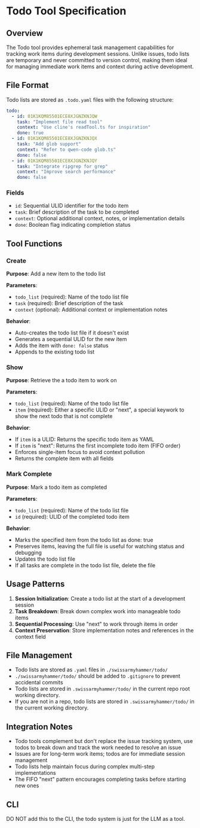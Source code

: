 # Todo Tool Specification

## Overview

The Todo tool provides ephemeral task management capabilities for tracking work items during development sessions.
Unlike issues, todo lists are temporary and never committed to version control, making them ideal for managing immediate work items and context during active development.

## File Format

Todo lists are stored as `.todo.yaml` files with the following structure:

```yaml
todo:
  - id: 01K1KQM85501ECE8XJGNZKNJQW
    task: "Implement file read tool"
    context: "Use cline's readTool.ts for inspiration"
    done: true
  - id: 01K1KQM85501ECE8XJGNZKNJQX
    task: "Add glob support"
    context: "Refer to qwen-code glob.ts"
    done: false
  - id: 01K1KQM85501ECE8XJGNZKNJQY
    task: "Integrate ripgrep for grep"
    context: "Improve search performance"
    done: false
```


### Fields

- `id`: Sequential ULID identifier for the todo item
- `task`: Brief description of the task to be completed
- `context`: Optional additional context, notes, or implementation details
- `done`: Boolean flag indicating completion status

## Tool Functions

### Create

**Purpose**: Add a new item to the todo list

**Parameters**:
- `todo_list` (required): Name of the todo list file
- `task` (required): Brief description of the task
- `context` (optional): Additional context or implementation notes

**Behavior**:
- Auto-creates the todo list file if it doesn't exist
- Generates a sequential ULID for the new item
- Adds the item with `done: false` status
- Appends to the existing todo list

### Show

**Purpose**: Retrieve the a todo item to work on

**Parameters**:
- `todo_list` (required): Name of the todo list file
- `item` (required): Either a specific ULID or "next", a special keywork to show the next todo that is not complete

**Behavior**:
- If `item` is a ULID: Returns the specific todo item as YAML
- If `item` is "next": Returns the first incomplete todo item (FIFO order)
- Enforces single-item focus to avoid context pollution
- Returns the complete item with all fields

### Mark Complete

**Purpose**: Mark a todo item as completed

**Parameters**:
- `todo_list` (required): Name of the todo list file
- `id` (required): ULID of the completed todo item

**Behavior**:
- Marks the specified item from the todo list as done: true
- Preserves items, leaving the full file is useful for watching status and debugging
- Updates the todo list file
- If all tasks are complete in the todo list file, delete the file

## Usage Patterns

1. **Session Initialization**: Create a todo list at the start of a development session
2. **Task Breakdown**: Break down complex work into manageable todo items
3. **Sequential Processing**: Use "next" to work through items in order
4. **Context Preservation**: Store implementation notes and references in the context field

## File Management

- Todo lists are stored as `.yaml` files in `./swissarmyhammer/todo/`
- `./swissarmyhammer/todo/` should be added to `.gitignore` to prevent accidental commits
- Todo lists are stored in `.swissarmyhammer/todo/` in the current repo root working directory.
- If you are not in a repo, todo lists are stored in `.swissarmyhammer/todo/` in the current working directory.

## Integration Notes

- Todo tools complement but don't replace the issue tracking system, use todos to break down and track the work needed to resolve an issue
- Issues are for long-term work items; todos are for immediate session management
- Todo lists help maintain focus during complex multi-step implementations
- The FIFO "next" pattern encourages completing tasks before starting new ones

## CLI

DO NOT add this to the CLI, the todo system is just for the LLM as a tool.

